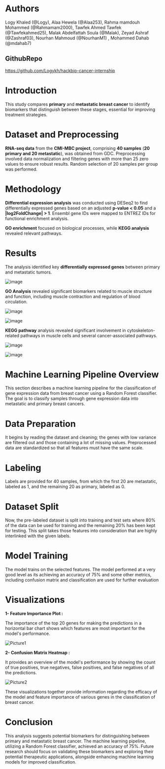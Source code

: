 # **Authors** 

Logy Khaled (@Logy), Alaa Hewela (@Alaa253), Rahma mamdouh Mohammed (@Rahmamam2000), Tawfek Ahmed Tawfek (@Tawfekahmed25), Malak Abdelfattah Soula (@Malak),
Zeyad Ashraf (@Zashraf03), Nourhan Mahmoud (@NourhanM1) , Mohammed Dahab (@mdahab7)

## **GithubRepo**

https://github.com/Logykh/hackbio-cancer-internship

# **Introduction** 

This study compares **primary** and **metastatic breast cancer** to identify biomarkers that distinguish between these stages, essential for improving treatment strategies.

# **Dataset and Preprocessing**

**RNA-seq data** from the **CMI-MBC project**, comprising **40 samples** (**20 primary and 20 metastatic**), was obtained from GDC. Preprocessing involved data normalization and filtering genes with more than 25 zero values to ensure robust results. Random selection of 20 samples per group was performed.

# **Methodology** 

**Differential expression analysis** was conducted using DESeq2 to find differentially expressed genes based on an adjusted **p-value \< 0.05** and a **|log2FoldChange| \> 1**. Ensembl gene IDs were mapped to ENTREZ IDs for functional enrichment analysis. 

**GO enrichment** focused on biological processes, while **KEGG analysis** revealed relevant pathways.

# **Results**

The analysis identified key **differentially expressed genes** between primary and metastatic tumors. 

![image](https://github.com/user-attachments/assets/9c2491c8-037d-4a7e-8979-d001c0f887ee)


**GO Analysis** revealed significant biomarkers related to muscle structure and function, including muscle contraction and regulation of blood circulation.

![image](https://github.com/user-attachments/assets/16c10007-1f93-4f24-ab2b-61690a2af3d4)

![image](https://github.com/user-attachments/assets/82fe7cf6-9e64-4860-afaf-5f8700f3164d)

**KEGG pathway** analysis revealed significant involvement in cytoskeleton-related pathways in muscle cells and several cancer-associated pathways.

![image](https://github.com/user-attachments/assets/17f4a479-82f2-45ef-92c9-ec25e594793a)

![image](https://github.com/user-attachments/assets/97e91b86-5b25-47c1-aa62-3878fc4797f8)

# **Machine Learning Pipeline Overview**
This section describes a machine learning pipeline for the classification of gene expression data from breast cancer using a Random Forest classifier. The goal is to classify samples through gene expression data into metastatic and primary breast cancers.

# Data Preparation
It begins by reading the dataset and cleaning; the genes with low variance are filtered out and those containing a lot of missing values. Preprocessed data are standardized so that all features must have the same scale.

# Labeling
Labels are provided for 40 samples, from which the first 20 are metastatic, labeled as 1, and the remaining 20 as primary, labeled as 0.

# Dataset Split
Now, the pre-labeled dataset is split into training and test sets where 80% of the data can be used for training and the remaining 20% has been kept for testing. This split takes those features into consideration that are highly interlinked with the given labels.

# Model Training
The model trains on the selected features. The model performed at a very good level as its achieving an accuracy of 75% and some other metrics, including confusion matrix and classification are used for further evaluation

# Visualizations
**1- Feature Importance Plot :**

The importance of the top 20 genes for making the predictions in a horizontal bar chart shows which features are most important for the model's performance.

![Picture1](https://github.com/user-attachments/assets/365ef218-4dc4-4624-a4f4-ec1c10b91cf0)

 
**2- Confusion Matrix Heatmap :**

It provides an overview of the model's performance by showing the count of true positives, true negatives, false positives, and false negatives of all the predictions.

![Picture2](https://github.com/user-attachments/assets/019d587a-3ab4-4c49-adec-dab87ec263ee)
 
These visualizations together provide information regarding the efficacy of the model and feature importance of various genes in the classification of breast cancer.



# **Conclusion**

This analysis suggests potential biomarkers for distinguishing between primary and metastatic breast cancer. The machine learning pipeline, utilizing a Random Forest classifier, achieved an accuracy of 75%. Future research should focus on validating these biomarkers and exploring their potential therapeutic applications, alongside enhancing machine learning models for improved classification.
